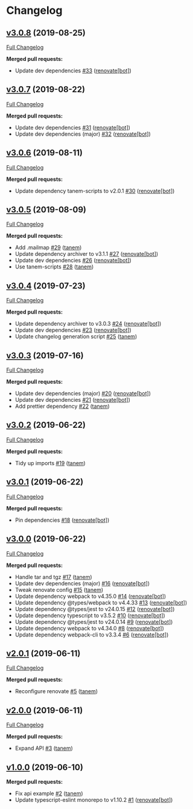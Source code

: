 # Changelog

## [v3.0.8](https://github.com/tanem/archiver-webpack-plugin/tree/v3.0.8) (2019-08-25)
[Full Changelog](https://github.com/tanem/archiver-webpack-plugin/compare/v3.0.7...v3.0.8)

**Merged pull requests:**

- Update dev dependencies [#33](https://github.com/tanem/archiver-webpack-plugin/pull/33) ([renovate[bot]](https://github.com/apps/renovate))

## [v3.0.7](https://github.com/tanem/archiver-webpack-plugin/tree/v3.0.7) (2019-08-22)
[Full Changelog](https://github.com/tanem/archiver-webpack-plugin/compare/v3.0.6...v3.0.7)

**Merged pull requests:**

- Update dev dependencies [#31](https://github.com/tanem/archiver-webpack-plugin/pull/31) ([renovate[bot]](https://github.com/apps/renovate))
- Update dev dependencies (major) [#32](https://github.com/tanem/archiver-webpack-plugin/pull/32) ([renovate[bot]](https://github.com/apps/renovate))

## [v3.0.6](https://github.com/tanem/archiver-webpack-plugin/tree/v3.0.6) (2019-08-11)
[Full Changelog](https://github.com/tanem/archiver-webpack-plugin/compare/v3.0.5...v3.0.6)

**Merged pull requests:**

- Update dependency tanem-scripts to v2.0.1 [#30](https://github.com/tanem/archiver-webpack-plugin/pull/30) ([renovate[bot]](https://github.com/apps/renovate))

## [v3.0.5](https://github.com/tanem/archiver-webpack-plugin/tree/v3.0.5) (2019-08-09)
[Full Changelog](https://github.com/tanem/archiver-webpack-plugin/compare/v3.0.4...v3.0.5)

**Merged pull requests:**

- Add .mailmap [#29](https://github.com/tanem/archiver-webpack-plugin/pull/29) ([tanem](https://github.com/tanem))
- Update dependency archiver to v3.1.1 [#27](https://github.com/tanem/archiver-webpack-plugin/pull/27) ([renovate[bot]](https://github.com/apps/renovate))
- Update dev dependencies [#26](https://github.com/tanem/archiver-webpack-plugin/pull/26) ([renovate[bot]](https://github.com/apps/renovate))
- Use tanem-scripts [#28](https://github.com/tanem/archiver-webpack-plugin/pull/28) ([tanem](https://github.com/tanem))

## [v3.0.4](https://github.com/tanem/archiver-webpack-plugin/tree/v3.0.4) (2019-07-23)
[Full Changelog](https://github.com/tanem/archiver-webpack-plugin/compare/v3.0.3...v3.0.4)

**Merged pull requests:**

- Update dependency archiver to v3.0.3 [#24](https://github.com/tanem/archiver-webpack-plugin/pull/24) ([renovate[bot]](https://github.com/apps/renovate))
- Update dev dependencies [#23](https://github.com/tanem/archiver-webpack-plugin/pull/23) ([renovate[bot]](https://github.com/apps/renovate))
- Update changelog generation script [#25](https://github.com/tanem/archiver-webpack-plugin/pull/25) ([tanem](https://github.com/tanem))

## [v3.0.3](https://github.com/tanem/archiver-webpack-plugin/tree/v3.0.3) (2019-07-16)
[Full Changelog](https://github.com/tanem/archiver-webpack-plugin/compare/v3.0.2...v3.0.3)

**Merged pull requests:**

- Update dev dependencies (major) [#20](https://github.com/tanem/archiver-webpack-plugin/pull/20) ([renovate[bot]](https://github.com/apps/renovate))
- Update dev dependencies [#21](https://github.com/tanem/archiver-webpack-plugin/pull/21) ([renovate[bot]](https://github.com/apps/renovate))
- Add prettier dependency [#22](https://github.com/tanem/archiver-webpack-plugin/pull/22) ([tanem](https://github.com/tanem))

## [v3.0.2](https://github.com/tanem/archiver-webpack-plugin/tree/v3.0.2) (2019-06-22)
[Full Changelog](https://github.com/tanem/archiver-webpack-plugin/compare/v3.0.1...v3.0.2)

**Merged pull requests:**

- Tidy up imports [#19](https://github.com/tanem/archiver-webpack-plugin/pull/19) ([tanem](https://github.com/tanem))

## [v3.0.1](https://github.com/tanem/archiver-webpack-plugin/tree/v3.0.1) (2019-06-22)
[Full Changelog](https://github.com/tanem/archiver-webpack-plugin/compare/v3.0.0...v3.0.1)

**Merged pull requests:**

- Pin dependencies [#18](https://github.com/tanem/archiver-webpack-plugin/pull/18) ([renovate[bot]](https://github.com/apps/renovate))

## [v3.0.0](https://github.com/tanem/archiver-webpack-plugin/tree/v3.0.0) (2019-06-22)
[Full Changelog](https://github.com/tanem/archiver-webpack-plugin/compare/v2.0.1...v3.0.0)

**Merged pull requests:**

- Handle tar and tgz [#17](https://github.com/tanem/archiver-webpack-plugin/pull/17) ([tanem](https://github.com/tanem))
- Update dev dependencies (major) [#16](https://github.com/tanem/archiver-webpack-plugin/pull/16) ([renovate[bot]](https://github.com/apps/renovate))
- Tweak renovate config [#15](https://github.com/tanem/archiver-webpack-plugin/pull/15) ([tanem](https://github.com/tanem))
- Update dependency webpack to v4.35.0 [#14](https://github.com/tanem/archiver-webpack-plugin/pull/14) ([renovate[bot]](https://github.com/apps/renovate))
- Update dependency @types/webpack to v4.4.33 [#13](https://github.com/tanem/archiver-webpack-plugin/pull/13) ([renovate[bot]](https://github.com/apps/renovate))
- Update dependency @types/jest to v24.0.15 [#12](https://github.com/tanem/archiver-webpack-plugin/pull/12) ([renovate[bot]](https://github.com/apps/renovate))
- Update dependency typescript to v3.5.2 [#10](https://github.com/tanem/archiver-webpack-plugin/pull/10) ([renovate[bot]](https://github.com/apps/renovate))
- Update dependency @types/jest to v24.0.14 [#9](https://github.com/tanem/archiver-webpack-plugin/pull/9) ([renovate[bot]](https://github.com/apps/renovate))
- Update dependency webpack to v4.34.0 [#8](https://github.com/tanem/archiver-webpack-plugin/pull/8) ([renovate[bot]](https://github.com/apps/renovate))
- Update dependency webpack-cli to v3.3.4 [#6](https://github.com/tanem/archiver-webpack-plugin/pull/6) ([renovate[bot]](https://github.com/apps/renovate))

## [v2.0.1](https://github.com/tanem/archiver-webpack-plugin/tree/v2.0.1) (2019-06-11)
[Full Changelog](https://github.com/tanem/archiver-webpack-plugin/compare/v2.0.0...v2.0.1)

**Merged pull requests:**

- Reconfigure renovate [#5](https://github.com/tanem/archiver-webpack-plugin/pull/5) ([tanem](https://github.com/tanem))

## [v2.0.0](https://github.com/tanem/archiver-webpack-plugin/tree/v2.0.0) (2019-06-11)
[Full Changelog](https://github.com/tanem/archiver-webpack-plugin/compare/v1.0.0...v2.0.0)

**Merged pull requests:**

- Expand API [#3](https://github.com/tanem/archiver-webpack-plugin/pull/3) ([tanem](https://github.com/tanem))

## [v1.0.0](https://github.com/tanem/archiver-webpack-plugin/tree/v1.0.0) (2019-06-10)

**Merged pull requests:**

- Fix api example [#2](https://github.com/tanem/archiver-webpack-plugin/pull/2) ([tanem](https://github.com/tanem))
- Update typescript-eslint monorepo to v1.10.2 [#1](https://github.com/tanem/archiver-webpack-plugin/pull/1) ([renovate[bot]](https://github.com/apps/renovate))
